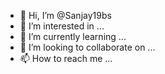 - 👋 Hi, I’m @Sanjay19bs
- 👀 I’m interested in ...
- 🌱 I’m currently learning ...
- 💞️ I’m looking to collaborate on ...
- 📫 How to reach me ...

<!---
Sanjay19bs/Sanjay19bs is a ✨ special ✨ repository because its `README.md` (this file) appears on your GitHub profile.
You can click the Preview link to take a look at your changes.
--->
